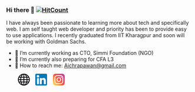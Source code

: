 ### Hi there 👋  [![HitCount](http://hits.dwyl.com/pawanaichra/pawanaichra.svg)](http://hits.dwyl.com/pawanaichra/pawanaichra)

I have always been passionate to learning more about tech and specifically web. I am self taught web developer and priority has been to provide easy to use applications. I recently graduated from IIT Kharagpur and soon will be working with Goldman Sachs.

  - 🔭 I’m currently working as CTO, Simmi Foundation (NGO)
  - 🌱 I’m currently also preparing for CFA L3
  - 📩 How to reach me: Aichrapawan@gmail.com

&nbsp; &nbsp; &nbsp; &nbsp; [![Website](https://raw.githubusercontent.com/pawanaichra/pawanaichra/master/web-icon.png)](https://pawanaichra.github.io) &nbsp;&nbsp; [![LinkedIn](https://raw.githubusercontent.com/pawanaichra/pawanaichra/master/linkedin-icon.png)](https://www.linkedin.com/in/pawan-aichra/) &nbsp;&nbsp; [![Instagram](https://raw.githubusercontent.com/pawanaichra/pawanaichra/master/instagram-icon.png)](https://www.instagram.com/pawanaichra/)
